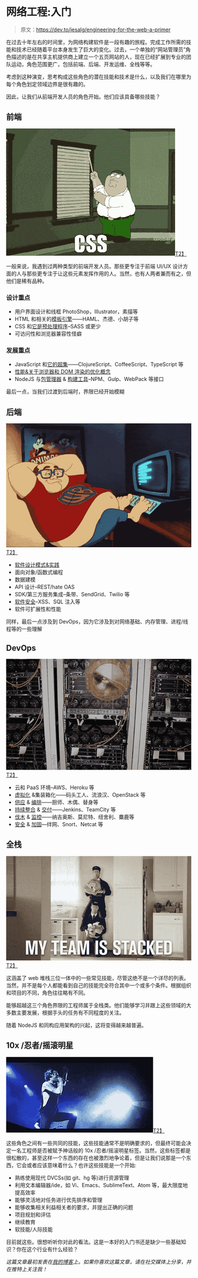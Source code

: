 # 网络工程:入门

> 原文：<https://dev.to/jesalg/engineering-for-the-web-a-primer>

在过去十年左右的时间里，为网络构建软件是一段有趣的旅程。完成工作所需的技能和技术已经随着平台本身发生了巨大的变化。过去，一个单独的“网站管理员”角色描述的是在共享主机提供商上建立一个五页网站的人，现在已经扩展到专业的团队运动，角色范围更广，包括前端、后端、开发运维、全栈等等。

考虑到这种演变，思考构成这些角色的潜在技能和技术是什么，以及我们在哪里为每个角色划定领域边界是很有趣的。

因此，让我们从前端开发人员的角色开始。他们应该具备哪些技能？

## 前端

[![](img/77863f46ffef42439e7a633b4d72211a.png)T2】](https://res.cloudinary.com/practicaldev/image/fetch/s--ziYVSJbG--/c_limit%2Cf_auto%2Cfl_progressive%2Cq_66%2Cw_880/http://i.giphy.com/oScoODXwcQrpC.gif)

一般来说，我遇到过两种类型的前端开发人员。那些更专注于前端 UI/UX 设计方面的人与那些更专注于让这些元素发挥作用的人。当然，也有人两者兼而有之，但他们是稀有品种。

### 设计重点

*   用户界面设计和线框 PhotoShop，Illustrator，素描等
*   HTML 和相关的[模板引擎](https://github.com/sorrycc/awesome-javascript#templating-engines)——HAML、杰德、小胡子等
*   CSS 和[它是预处理程序](https://github.com/showcases/css-preprocessors)–SASS 或更少
*   可访问性和浏览器兼容性怪癖

### 发展重点

*   JavaScript 和[它的超集](https://github.com/jashkenas/coffeescript/wiki/list-of-languages-that-compile-to-js)——ClojureScript、CoffeeScript、TypeScript 等
*   [性能&关于浏览器和 DOM 渲染的优化概念](https://github.com/davidsonfellipe/awesome-wpo)
*   NodeJS 与[包管理器](https://github.com/sorrycc/awesome-javascript#package-managers) & [构建工具](https://github.com/sorrycc/awesome-javascript#bundlers)–NPM、Gulp、WebPack 等接口

最后一点，当我们过渡到后端时，界限已经开始模糊

## 后端

[![](img/8629aea19cf17b26cfc3e3707dcfd3ef.png)T2】](https://res.cloudinary.com/practicaldev/image/fetch/s--gTlf1bKF--/c_limit%2Cf_auto%2Cfl_progressive%2Cq_66%2Cw_880/http://i.giphy.com/D0EjguuQzYr9m.gif)

*   [软件设计模式&实践](https://en.wikipedia.org/wiki/Software_design_pattern#Classification_and_list)
*   面向对象/函数式编程
*   数据建模
*   API 设计–REST/hate OAS
*   SDK/第三方服务集成–条带、SendGrid、Twilio 等
*   [软件安全](https://github.com/paragonie/awesome-appsec)–XSS、SQL 注入等
*   软件可扩展性和性能

同样，最后一点涉及到 DevOps，因为它涉及到对网络基础、内存管理、进程/线程等的一些理解

## DevOps

[![](img/037ff58f78d4f4eba928f764e2e9d116.png)T2】](https://res.cloudinary.com/practicaldev/image/fetch/s--CwmvGmun--/c_limit%2Cf_auto%2Cfl_progressive%2Cq_66%2Cw_880/http://i.giphy.com/a5ptfHj2GqOmk.gif)

*   云和 PaaS 环境–AWS、Heroku 等
*   [虚拟化](https://github.com/n1trux/awesome-sysadmin#virtualization) &集装箱化——码头工人、流浪汉、OpenStack 等
*   [供应](https://github.com/n1trux/awesome-sysadmin#configuration-management) & [编排](https://github.com/n1trux/awesome-sysadmin#cloud-orchestration)——厨师、木偶、替身等
*   [持续整合](https://github.com/ciandcd/awesome-ciandcd) & [交付](https://github.com/n1trux/awesome-sysadmin#deployment-automation)——Jenkins、TeamCity 等
*   [伐木](https://github.com/n1trux/awesome-sysadmin#log-management) & [监控](https://github.com/n1trux/awesome-sysadmin#monitoring)——纳吉奥斯、莫尼特、纽舍利、麋鹿等
*   [安全](https://github.com/sbilly/awesome-security) & [加固](https://github.com/enaqx/awesome-pentest)—绊网、Snort、Netcat 等

## 全栈

[![](img/e17f3795262f6057c3f70e18ed69c610.png)T2】](https://res.cloudinary.com/practicaldev/image/fetch/s--9ECsFr-J--/c_limit%2Cf_auto%2Cfl_progressive%2Cq_66%2Cw_880/http://i.giphy.com/3ornjMHvsBLsHqfCh2.gif)

这涵盖了 web 堆栈三位一体中的一些常见技能，尽管这绝不是一个详尽的列表。当然，并不是每个人都能看到自己的技能完全符合其中一个或多个条件。根据组织和项目的不同，角色往往略有不同。

能够超越这三个角色界限的工程师属于全栈类。他们能够学习并跟上这些领域的大多数主要发展，根据手头的任务有不同程度的关注。

随着 NodeJS 和同构应用架构的兴起，这将变得越来越普遍。

## 10x /忍者/摇滚明星

[![](img/f95bfbaa6462391dfaa9710e60da5a1c.png)T2】](https://res.cloudinary.com/practicaldev/image/fetch/s--69HnMxdc--/c_limit%2Cf_auto%2Cfl_progressive%2Cq_66%2Cw_880/http://i.giphy.com/3o85xlaupheJ5o4Gm4.gif)

这些角色之间有一些共同的技能，这些技能通常不是明确要求的，但最终可能会决定一名工程师是否被赋予神话般的 10x /忍者/摇滚明星标签。当然，这些标签都是很松散的，甚至这样一个东西的存在也被激烈地争论着，但是让我们说那是一个东西，它会或者应该意味着什么？也许这些技能是一个开始:

*   熟练使用现代 DVCSs(如 git、hg 等)进行资源管理
*   利用文本编辑器/ide，如 Vi、Emacs、SublimeText、Atom 等，最大限度地提高效率
*   能够灵活地对任务进行优先排序和管理
*   能够收集相关利益相关者的要求，并提出正确的问题
*   项目规划和评估
*   继续教育
*   软技能/人际技能

目前就这些。很想听听你对此的看法。这是一本好的入门书还是缺少一些基础知识？你在这个行业有什么经验？

*这篇文章最初发表在[我的博客](https://jes.al/2016/07/engineering-for-the-web-a-primer/)上。如果你喜欢这篇文章，请在社交媒体上分享，并在推特上关注我！*